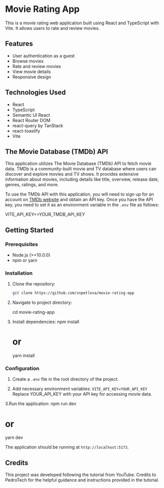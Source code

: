# Movie Rating App

This is a movie rating web application built using React and TypeScript with Vite. It allows users to rate and review movies.

## Features

- User authentication as a guest
- Browse movies
- Rate and review movies
- View movie details
- Responsive design

## Technologies Used

- React
- TypeScript
- Semantic UI React
- React Router DOM
- react-query by TanStack
- react-toastify
- Vite

## The Movie Database (TMDb) API

This application utilizes The Movie Database (TMDb) API to fetch movie data. TMDb is a community-built movie and TV database where users can discover and explore movies and TV shows. It provides extensive information about movies, including details like title, overview, release date, genres, ratings, and more.

To use the TMDb API with this application, you will need to sign up for an account on [TMDb website](https://www.themoviedb.org/) and obtain an API key. Once you have the API key, you need to set it as an environment variable in the `.env` file as follows:

VITE_API_KEY==YOUR_TMDB_API_KEY

## Getting Started

### Prerequisites

- Node.js (>=10.0.0)
- npm or yarn

### Installation

1. Clone the repository:

   ```bash
   git clone https://github.com/snpetlova/movie-rating-app

2. Navigate to project directory:

   cd movie-rating-app

3. Install dependencies:
   npm install
   # or
   yarn install

### Configuration

1. Create a `.env` file in the root directory of the project.

2. Add necessary environment variables:
`VITE_API_KEY=YOUR_API_KEY`
Replace YOUR_API_KEY with your API key for accessing movie data.

3.Run the application:
npm run dev
# or
yarn dev

The application should be running at `http://localhost:5173`.

## Credits

This project was developed following the tutorial from YouTube. Credits to PedroTech for the helpful guidance and instructions provided in the tutorial.



